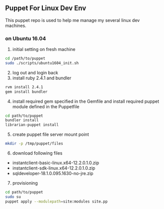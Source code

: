 ## Puppet For Linux Dev Env
This puppet repo is used to help me manage my several linux dev machines. 

### on Ubuntu 16.04
1. initial setting on fresh machine
```bash
cd /path/to/puppet
sudo ./scripts/ubuntu1604_init.sh
```
2. log out and login back
3. install ruby 2.4.1 and bundler
```bash
rvm install 2.4.1
gem install bundler
```
4. install required gem specified in the Gemfile and install required puppet module defined in the Puppetfile
```bash
cd path/to/puppet
bundler install
librarian-puppet install
```
5. create puppet file server mount point
```bash
mkdir -p /tmp/puppet/files
```
6. download following files
 - instantclient-basic-linux.x64-12.2.0.1.0.zip
 - instantclient-sdk-linux.x64-12.2.0.1.0.zip
 - sqldeveloper-18.1.0.095.1630-no-jre.zip
7. provisioning
```bash
cd path/to/puppet
sudo su
puppet apply --modulepath=site:modules site.pp
```
